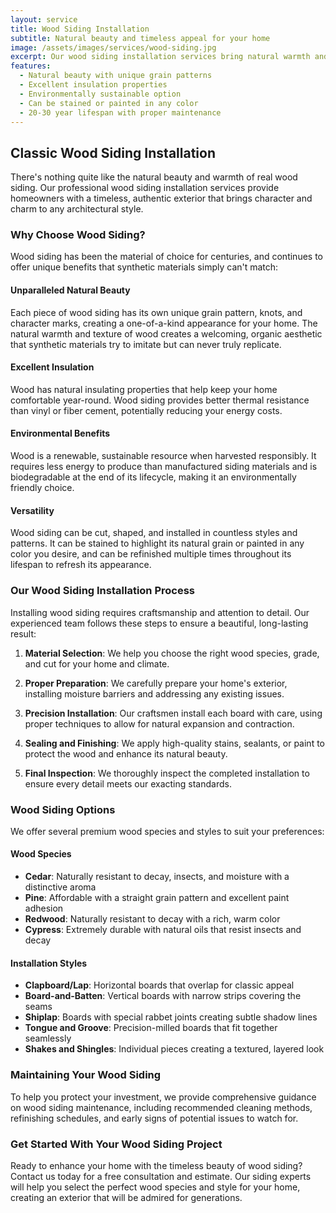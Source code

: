 ```yaml
---
layout: service
title: Wood Siding Installation
subtitle: Natural beauty and timeless appeal for your home
image: /assets/images/services/wood-siding.jpg
excerpt: Our wood siding installation services bring natural warmth and character to your home with premium cedar, pine, and other wood species that add timeless appeal and value.
features:
  - Natural beauty with unique grain patterns
  - Excellent insulation properties
  - Environmentally sustainable option
  - Can be stained or painted in any color
  - 20-30 year lifespan with proper maintenance
---
```


## Classic Wood Siding Installation

There's nothing quite like the natural beauty and warmth of real wood siding. Our professional wood siding installation services provide homeowners with a timeless, authentic exterior that brings character and charm to any architectural style.

### Why Choose Wood Siding?

Wood siding has been the material of choice for centuries, and continues to offer unique benefits that synthetic materials simply can't match:

#### Unparalleled Natural Beauty

Each piece of wood siding has its own unique grain pattern, knots, and character marks, creating a one-of-a-kind appearance for your home. The natural warmth and texture of wood creates a welcoming, organic aesthetic that synthetic materials try to imitate but can never truly replicate.

#### Excellent Insulation

Wood has natural insulating properties that help keep your home comfortable year-round. Wood siding provides better thermal resistance than vinyl or fiber cement, potentially reducing your energy costs.

#### Environmental Benefits

Wood is a renewable, sustainable resource when harvested responsibly. It requires less energy to produce than manufactured siding materials and is biodegradable at the end of its lifecycle, making it an environmentally friendly choice.

#### Versatility

Wood siding can be cut, shaped, and installed in countless styles and patterns. It can be stained to highlight its natural grain or painted in any color you desire, and can be refinished multiple times throughout its lifespan to refresh its appearance.

### Our Wood Siding Installation Process

Installing wood siding requires craftsmanship and attention to detail. Our experienced team follows these steps to ensure a beautiful, long-lasting result:

1. **Material Selection**: We help you choose the right wood species, grade, and cut for your home and climate.

2. **Proper Preparation**: We carefully prepare your home's exterior, installing moisture barriers and addressing any existing issues.

3. **Precision Installation**: Our craftsmen install each board with care, using proper techniques to allow for natural expansion and contraction.

4. **Sealing and Finishing**: We apply high-quality stains, sealants, or paint to protect the wood and enhance its natural beauty.

5. **Final Inspection**: We thoroughly inspect the completed installation to ensure every detail meets our exacting standards.

### Wood Siding Options

We offer several premium wood species and styles to suit your preferences:

#### Wood Species

- **Cedar**: Naturally resistant to decay, insects, and moisture with a distinctive aroma
- **Pine**: Affordable with a straight grain pattern and excellent paint adhesion
- **Redwood**: Naturally resistant to decay with a rich, warm color
- **Cypress**: Extremely durable with natural oils that resist insects and decay

#### Installation Styles

- **Clapboard/Lap**: Horizontal boards that overlap for classic appeal
- **Board-and-Batten**: Vertical boards with narrow strips covering the seams
- **Shiplap**: Boards with special rabbet joints creating subtle shadow lines
- **Tongue and Groove**: Precision-milled boards that fit together seamlessly
- **Shakes and Shingles**: Individual pieces creating a textured, layered look

### Maintaining Your Wood Siding

To help you protect your investment, we provide comprehensive guidance on wood siding maintenance, including recommended cleaning methods, refinishing schedules, and early signs of potential issues to watch for.

### Get Started With Your Wood Siding Project

Ready to enhance your home with the timeless beauty of wood siding? Contact us today for a free consultation and estimate. Our siding experts will help you select the perfect wood species and style for your home, creating an exterior that will be admired for generations.

